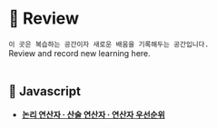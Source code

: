 # :feet: Review

`이 곳은 복습하는 공간이자 새로운 배움을 기록해두는 공간입니다.`<br>
Review and record new learning here.
<br><br>

## :feet: Javascript
- [**논리 연산자 · 산술 연산자 · 연산자 우선순위**](https://github.com/soonitz/Review/blob/main/Javascript/Operators.md)
